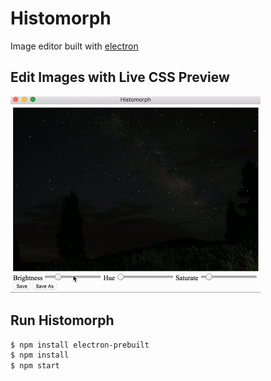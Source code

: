 # Histomorph
Image editor built with [electron](https://electron.atom.io)
## Edit Images with Live CSS Preview
![GitHub Logo](/img/demo.gif)
## Run Histomorph
```bash
$ npm install electron-prebuilt
$ npm install
$ npm start
```
